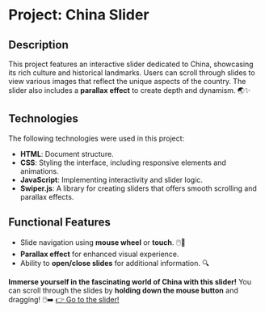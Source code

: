 # Project: China Slider

## Description
This project features an interactive slider dedicated to China, showcasing its rich culture and historical landmarks. Users can scroll through slides to view various images that reflect the unique aspects of the country. The slider also includes a **parallax effect** to create depth and dynamism. 🌏✨

## Technologies
The following technologies were used in this project:
- **HTML**: Document structure.
- **CSS**: Styling the interface, including responsive elements and animations.
- **JavaScript**: Implementing interactivity and slider logic.
- **Swiper.js**: A library for creating sliders that offers smooth scrolling and parallax effects.

## Functional Features
- Slide navigation using **mouse wheel** or **touch**. 🖱️📱
- **Parallax effect** for enhanced visual experience.
- Ability to **open/close slides** for additional information. 🔍

**Immerse yourself in the fascinating world of China with this slider!** You can scroll through the slides by **holding down the mouse button** and dragging! 🖱️➡️
[👉 Go to the slider!](https://kaningleb.github.io/Cool-Gallery-China/)
